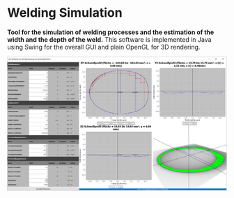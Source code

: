 # Welding Simulation

**Tool for the simulation of welding processes and the estimation of the width and the depth of the weld.**
This software is implemented in Java using Swing for the overall GUI and plain OpenGL for 3D rendering.

![](./screenshot.png)